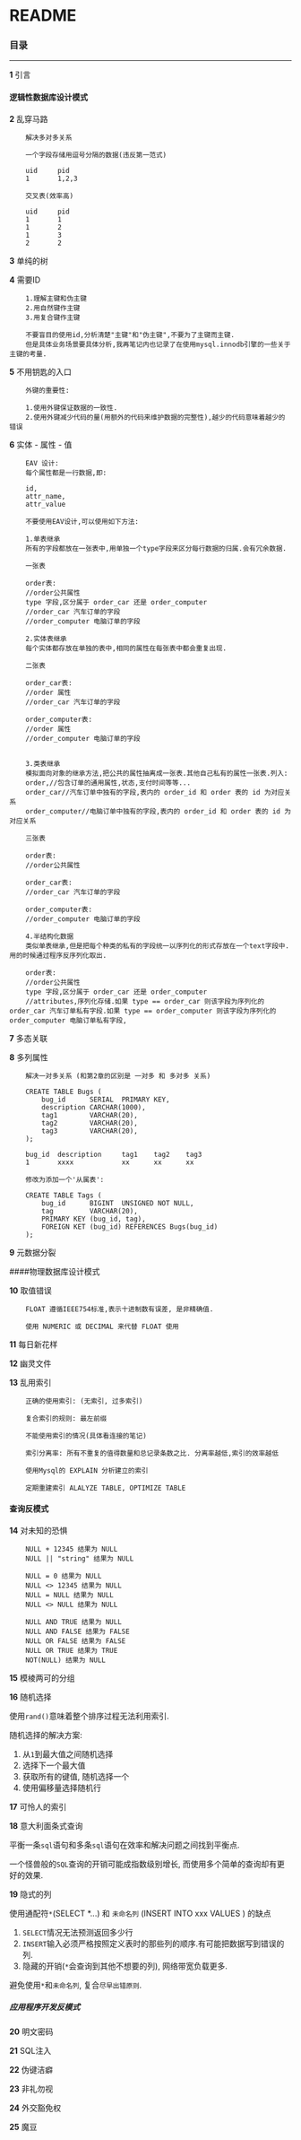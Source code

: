 # README

### 目录

---

**1** 引言

#### 逻辑性数据库设计模式

**2** 乱穿马路
		
		解决多对多关系
		
		一个字段存储用逗号分隔的数据(违反第一范式)

 		uid     pid
 		1       1,2,3
		
		交叉表(效率高)

 		uid     pid
 		1       1
 		1       2
 		1       3
 		2		2
	
**3** 单纯的树

**4** 需要ID

		1.理解主键和伪主键
		2.用自然键作主键
		3.用复合键作主键
		
		不要盲目的使用id,分析清楚"主键"和"伪主键",不要为了主键而主键.
		但是具体业务场景要具体分析,我再笔记内也记录了在使用mysql.innodb引擎的一些关于主键的考量.

**5** 不用钥匙的入口

		外键的重要性:
		
		1.使用外键保证数据的一致性.
		2.使用外键减少代码的量(用额外的代码来维护数据的完整性),越少的代码意味着越少的错误

**6** 实体 - 属性 - 值

		EAV 设计:
		每个属性都是一行数据,即:
		
		id,
		attr_name,
		attr_value
		
		不要使用EAV设计,可以使用如下方法:
		
		1.单表继承
		所有的字段都放在一张表中,用单独一个type字段来区分每行数据的归属.会有冗余数据.
		
		一张表
		
		order表:
		//order公共属性
		type 字段,区分属于 order_car 还是 order_computer
		//order_car 汽车订单的字段
		//order_computer 电脑订单的字段
		
		2.实体表继承
		每个实体都存放在单独的表中,相同的属性在每张表中都会重复出现.
		
		二张表
		
		order_car表:
		//order 属性
		//order_car 汽车订单的字段
		
		order_computer表:
		//order 属性
		//order_computer 电脑订单的字段

		
		3.类表继承
		模拟面向对象的继承方法,把公共的属性抽离成一张表.其他自己私有的属性一张表.列入:
		order,//包含订单的通用属性,状态,支付时间等等...
		order_car//汽车订单中独有的字段,表内的 order_id 和 order 表的 id 为对应关系
		order_computer//电脑订单中独有的字段,表内的 order_id 和 order 表的 id 为对应关系
		
		三张表
		
		order表:
		//order公共属性
		
		order_car表:
		//order_car 汽车订单的字段
		
		order_computer表:
		//order_computer 电脑订单的字段
		
		4.半结构化数据
		类似单表继承,但是把每个种类的私有的字段统一以序列化的形式存放在一个text字段中.用的时候通过程序反序列化取出.
		
		order表:
		//order公共属性
		type 字段,区分属于 order_car 还是 order_computer
		//attributes,序列化存储.如果 type == order_car 则该字段为序列化的 order_car 汽车订单私有字段.如果 type == order_computer 则该字段为序列化的 order_computer 电脑订单私有字段,


**7** 多态关联

**8** 多列属性

		解决一对多关系 (和第2章的区别是 一对多 和 多对多 关系)

		CREATE TABLE Bugs (
			bug_id		SERIAL	PRIMARY KEY,
			description	CARCHAR(1000),
			tag1		VARCHAR(20),
			tag2		VARCHAR(20),
			tag3		VARCHAR(20),
		);
		
		bug_id	description		tag1	tag2	tag3
		1		xxxx			xx		xx		xx
		
		修改为添加一个'从属表':
		
		CREATE TABLE Tags (
			bug_id		BIGINT	UNSIGNED NOT NULL,
			tag			VARCHAR(20),
			PRIMARY KEY (bug_id, tag),
			FOREIGN KET (bug_id) REFERENCES Bugs(bug_id)
		);	
	
**9** 元数据分裂

####物理数据库设计模式

**10** 取值错误
	
		FLOAT 遵循IEEE754标准,表示十进制数有误差, 是非精确值.
		
		使用 NUMERIC 或 DECIMAL 来代替 FLOAT 使用

**11** 每日新花样

**12** 幽灵文件

**13** 乱用索引

		正确的使用索引: (无索引, 过多索引)
		
		复合索引的规则: 最左前缀
		
		不能使用索引的情况(具体看连接的笔记)
		
		索引分离率: 所有不重复的值得数量和总记录条数之比. 分离率越低,索引的效率越低
		
		使用Mysql的 EXPLAIN 分析建立的索引
		
		定期重建索引 ALALYZE TABLE, OPTIMIZE TABLE

#### 查询反模式

**14** 对未知的恐惧 

		NULL + 12345 结果为 NULL
		NULL || "string" 结果为 NULL
		
		NULL = 0 结果为 NULL
		NULL <> 12345 结果为 NULL
		NULL = NULL 结果为 NULL
		NULL <> NULL 结果为 NULL
		
		NULL AND TRUE 结果为 NULL
		NULL AND FALSE 结果为 FALSE
		NULL OR FALSE 结果为 FALSE
		NULL OR TRUE 结果为 TRUE
		NOT(NULL) 结果为 NULL
	
**15** 模棱两可的分组

**16** 随机选择

使用`rand()`意味着整个排序过程无法利用索引.

随机选择的解决方案:

1. 从`1`到最大值之间随机选择
2. 选择下一个最大值
3. 获取所有的键值, 随机选择一个
4. 使用偏移量选择随机行

**17** 可怜人的索引

**18** 意大利面条式查询

平衡一条`sql`语句和多条`sql`语句在效率和解决问题之间找到平衡点. 

一个怪兽般的`SQL`查询的开销可能成指数级别增长, 而使用多个简单的查询却有更好的效果.

**19** 隐式的列

使用通配符`*`(SELECT *...) 和 `未命名列` (INSERT INTO xxx VALUES ) 的缺点

1. `SELECT`情况无法预测返回多少行
2. `INSERT`输入必须严格按照定义表时的那些列的顺序.有可能把数据写到错误的列.
3. 隐藏的开销(`*`会查询到其他不想要的列), 网络带宽负载更多.

避免使用`*`和`未命名列`, 复合`尽早出错原则`.

##### 应用程序开发反模式

**20** 明文密码

**21** SQL注入

**22** 伪键洁癖

**23** 非礼勿视

**24** 外交豁免权

**25** 魔豆

